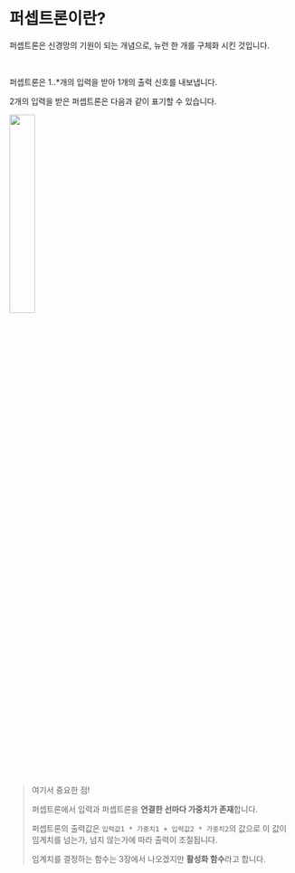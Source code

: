 # 퍼셉트론이란?



퍼셉트론은 신경망의 기원이 되는 개념으로, 뉴런 한 개를 구체화 시킨 것입니다.

<br>

퍼셉트론은 1..\*개의 입력을 받아 1개의 출력 신호를 내보냅니다.

2개의 입력을 받은 퍼셉트론은 다음과 같이 표기할 수 있습니다.


<!-- ![image](https://user-images.githubusercontent.com/80737049/176871917-a787a7f9-02e6-4418-8bb9-43689952ef27.png) -->

<img src="https://user-images.githubusercontent.com/80737049/176871917-a787a7f9-02e6-4418-8bb9-43689952ef27.png" width="30%" height="30%">

<br>

> 여기서 중요한 점!
>
> 퍼셉트론에서 입력과 퍼셉트론을 **연결한 선마다 가중치가 존재**합니다.
> 
> 퍼셉트론의 출력값은 `입력값1 * 가중치1 + 입력값2 * 가중치2`의 값으로 이 값이 임계치를 넘는가, 넘지 않는가에 따라 출력이 조절됩니다.
> 
> 임계치를 결정하는 함수는 3장에서 나오겠지만 **활성화 함수**라고 합니다.
